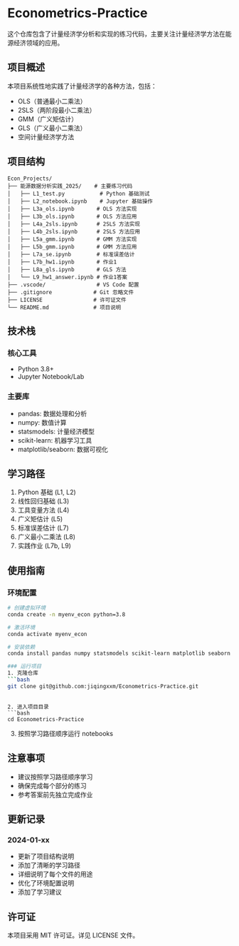 # Econometrics-Practice

这个仓库包含了计量经济学分析和实现的练习代码，主要关注计量经济学方法在能源经济领域的应用。

## 项目概述

本项目系统性地实践了计量经济学的各种方法，包括：

- OLS（普通最小二乘法）
- 2SLS（两阶段最小二乘法）
- GMM（广义矩估计）
- GLS（广义最小二乘法）
- 空间计量经济学方法

## 项目结构

```tree
Econ_Projects/
├── 能源数据分析实践_2025/    # 主要练习代码
│   ├── L1_test.py           # Python 基础测试
│   ├── L2_notebook.ipynb    # Jupyter 基础操作
│   ├── L3a_ols.ipynb       # OLS 方法实现
│   ├── L3b_ols.ipynb       # OLS 方法应用
│   ├── L4a_2sls.ipynb      # 2SLS 方法实现
│   ├── L4b_2sls.ipynb      # 2SLS 方法应用
│   ├── L5a_gmm.ipynb       # GMM 方法实现
│   ├── L5b_gmm.ipynb       # GMM 方法应用
│   ├── L7a_se.ipynb        # 标准误差估计
│   ├── L7b_hw1.ipynb       # 作业1
│   ├── L8a_gls.ipynb       # GLS 方法
│   └── L9_hw1_answer.ipynb # 作业1答案
├── .vscode/                # VS Code 配置
├── .gitignore             # Git 忽略文件
├── LICENSE                # 许可证文件
└── README.md              # 项目说明
```

## 技术栈

### 核心工具
- Python 3.8+
- Jupyter Notebook/Lab

### 主要库
- pandas: 数据处理和分析
- numpy: 数值计算
- statsmodels: 计量经济模型
- scikit-learn: 机器学习工具
- matplotlib/seaborn: 数据可视化

## 学习路径

1. Python 基础 (L1, L2)
2. 线性回归基础 (L3)
3. 工具变量方法 (L4)
4. 广义矩估计 (L5)
5. 标准误差估计 (L7)
6. 广义最小二乘法 (L8)
7. 实践作业 (L7b, L9)

## 使用指南

### 环境配置
```bash
# 创建虚拟环境
conda create -n myenv_econ python=3.8

# 激活环境
conda activate myenv_econ

# 安装依赖
conda install pandas numpy statsmodels scikit-learn matplotlib seaborn jupyter

### 运行项目
1. 克隆仓库
```bash
git clone git@github.com:jiqingxxm/Econometrics-Practice.git
 ```
```

2. 进入项目目录
```bash
cd Econometrics-Practice
 ```

3. 按照学习路径顺序运行 notebooks
## 注意事项
- 建议按照学习路径顺序学习
- 确保完成每个部分的练习
- 参考答案前先独立完成作业
## 更新记录
### 2024-01-xx
- 更新了项目结构说明
- 添加了清晰的学习路径
- 详细说明了每个文件的用途
- 优化了环境配置说明
- 添加了学习建议
## 许可证
本项目采用 MIT 许可证。详见 LICENSE 文件。